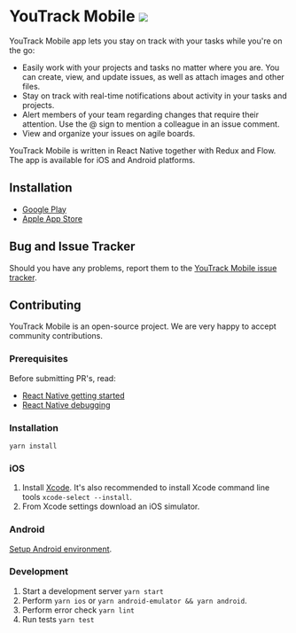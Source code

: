 
# YouTrack Mobile ![](http://jb.gg/badges/official-flat-square.svg)

YouTrack Mobile app lets you stay on track with your tasks while you're on the go:

* Easily work with your projects and tasks no matter where you are. You can create, view, and update issues, as well as attach images and other files.
* Stay on track with real-time notifications about activity in your tasks and projects.
* Alert members of your team regarding changes that require their attention. Use the @ sign to mention a colleague in an issue comment.
* View and organize your issues on agile boards.

YouTrack Mobile is written in React Native together with Redux and Flow. The app is available for iOS and Android platforms.

## Installation
* [Google Play](https://play.google.com/store/apps/details?id=com.jetbrains.youtrack.mobile.app)
* [Apple App Store](https://itunes.apple.com/us/app/youtrack/id1028024655?ls=1&mt=8)

## Bug and Issue Tracker
Should you have any problems, report them to the [YouTrack Mobile issue tracker](https://youtrack.jetbrains.com/newissue?project=YTM&clearDraft=true).

## Contributing

YouTrack Mobile is an open-source project. We are very happy to accept community contributions.

### Prerequisites
Before submitting PR's, read:
* [React Native getting started](https://facebook.github.io/react-native/docs/getting-started.html)
* [React Native debugging](https://facebook.github.io/react-native/docs/debugging.html)


### Installation
```
yarn install
```

### iOS

1. Install [Xcode](https://developer.apple.com/xcode/download/).
   It's also recommended to install Xcode command line tools `xcode-select --install`.
2. From Xcode settings download an iOS simulator.

### Android
[Setup Android environment](https://facebook.github.io/react-native/docs/getting-started.html#android-development-environment).

### Development

1. Start a development server `yarn start`
2. Perform `yarn ios` or `yarn android-emulator && yarn android`.
3. Perform error check `yarn lint`
4. Run tests `yarn test`

